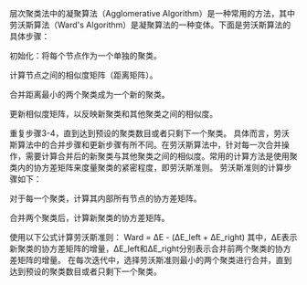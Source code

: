 层次聚类法中的凝聚算法（Agglomerative Algorithm）是一种常用的方法，其中劳沃斯算法（Ward's Algorithm）是凝聚算法的一种变体。下面是劳沃斯算法的具体步骤：


初始化：将每个节点作为一个单独的聚类。

计算节点之间的相似度矩阵（距离矩阵）。

合并距离最小的两个聚类成为一个新的聚类。

更新相似度矩阵，以反映新聚类和其他聚类之间的相似度。

重复步骤3-4，直到达到预设的聚类数目或者只剩下一个聚类。
具体而言，劳沃斯算法中的合并步骤和更新步骤有所不同。在劳沃斯算法中，针对每一次合并操作，需要计算合并后的新聚类与其他聚类之间的相似度。常用的计算方法是使用聚类内的协方差矩阵来度量聚类的紧密程度，即劳沃斯准则。
劳沃斯准则的计算步骤如下：

对于每一个聚类，计算其内部所有节点的协方差矩阵。

合并两个聚类后，计算新聚类的协方差矩阵。

使用以下公式计算劳沃斯准则：
Ward = ΔE - (ΔE_left + ΔE_right)
其中，ΔE表示新聚类的协方差矩阵的增量，ΔE_left和ΔE_right分别表示合并前两个聚类的协方差矩阵的增量。
在每次迭代中，选择劳沃斯准则最小的两个聚类进行合并，直到达到预设的聚类数目或者只剩下一个聚类。
